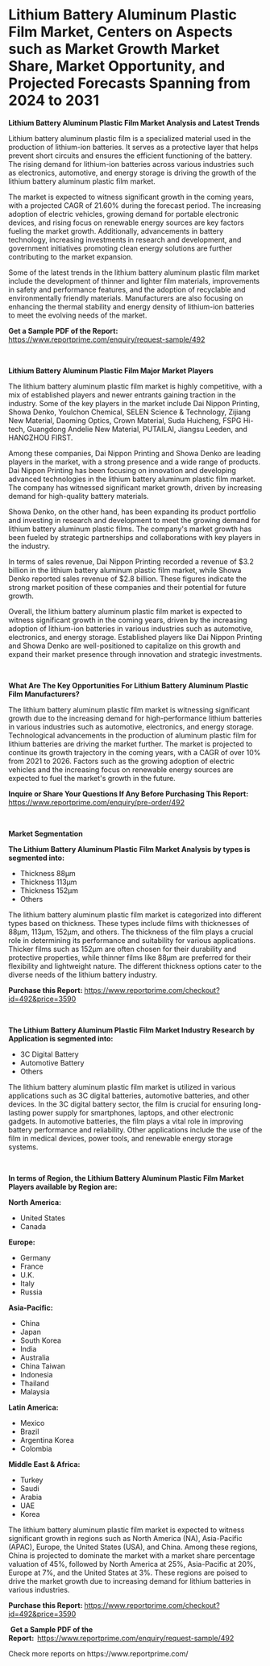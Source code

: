 <p><h1>Lithium Battery Aluminum Plastic Film Market, Centers on Aspects such as Market Growth Market Share, Market Opportunity, and Projected Forecasts Spanning from 2024 to 2031</h1></p><p><strong>Lithium Battery Aluminum Plastic Film Market Analysis and Latest Trends</strong></p>
<p><p>Lithium battery aluminum plastic film is a specialized material used in the production of lithium-ion batteries. It serves as a protective layer that helps prevent short circuits and ensures the efficient functioning of the battery. The rising demand for lithium-ion batteries across various industries such as electronics, automotive, and energy storage is driving the growth of the lithium battery aluminum plastic film market.</p><p>The market is expected to witness significant growth in the coming years, with a projected CAGR of 21.60% during the forecast period. The increasing adoption of electric vehicles, growing demand for portable electronic devices, and rising focus on renewable energy sources are key factors fueling the market growth. Additionally, advancements in battery technology, increasing investments in research and development, and government initiatives promoting clean energy solutions are further contributing to the market expansion.</p><p>Some of the latest trends in the lithium battery aluminum plastic film market include the development of thinner and lighter film materials, improvements in safety and performance features, and the adoption of recyclable and environmentally friendly materials. Manufacturers are also focusing on enhancing the thermal stability and energy density of lithium-ion batteries to meet the evolving needs of the market.</p></p>
<p><strong>Get a Sample PDF of the Report:&nbsp;</strong> <a href="https://www.reportprime.com/enquiry/request-sample/492">https://www.reportprime.com/enquiry/request-sample/492</a></p>
<p>&nbsp;</p>
<p><strong>Lithium Battery Aluminum Plastic Film Major Market Players</strong></p>
<p><p>The lithium battery aluminum plastic film market is highly competitive, with a mix of established players and newer entrants gaining traction in the industry. Some of the key players in the market include Dai Nippon Printing, Showa Denko, Youlchon Chemical, SELEN Science & Technology, Zijiang New Material, Daoming Optics, Crown Material, Suda Huicheng, FSPG Hi-tech, Guangdong Andelie New Material, PUTAILAI, Jiangsu Leeden, and HANGZHOU FIRST.</p><p>Among these companies, Dai Nippon Printing and Showa Denko are leading players in the market, with a strong presence and a wide range of products. Dai Nippon Printing has been focusing on innovation and developing advanced technologies in the lithium battery aluminum plastic film market. The company has witnessed significant market growth, driven by increasing demand for high-quality battery materials.</p><p>Showa Denko, on the other hand, has been expanding its product portfolio and investing in research and development to meet the growing demand for lithium battery aluminum plastic films. The company's market growth has been fueled by strategic partnerships and collaborations with key players in the industry.</p><p>In terms of sales revenue, Dai Nippon Printing recorded a revenue of $3.2 billion in the lithium battery aluminum plastic film market, while Showa Denko reported sales revenue of $2.8 billion. These figures indicate the strong market position of these companies and their potential for future growth.</p><p>Overall, the lithium battery aluminum plastic film market is expected to witness significant growth in the coming years, driven by the increasing adoption of lithium-ion batteries in various industries such as automotive, electronics, and energy storage. Established players like Dai Nippon Printing and Showa Denko are well-positioned to capitalize on this growth and expand their market presence through innovation and strategic investments.</p></p>
<p>&nbsp;</p>
<p><strong>What Are The Key Opportunities For Lithium Battery Aluminum Plastic Film Manufacturers?</strong></p>
<p><p>The lithium battery aluminum plastic film market is witnessing significant growth due to the increasing demand for high-performance lithium batteries in various industries such as automotive, electronics, and energy storage. Technological advancements in the production of aluminum plastic film for lithium batteries are driving the market further. The market is projected to continue its growth trajectory in the coming years, with a CAGR of over 10% from 2021 to 2026. Factors such as the growing adoption of electric vehicles and the increasing focus on renewable energy sources are expected to fuel the market's growth in the future.</p></p>
<p><strong>Inquire or Share Your Questions If Any Before Purchasing This Report:</strong> <a href="https://www.reportprime.com/enquiry/pre-order/492">https://www.reportprime.com/enquiry/pre-order/492</a></p>
<p>&nbsp;</p>
<p><strong>Market Segmentation</strong></p>
<p><strong>The Lithium Battery Aluminum Plastic Film Market Analysis by types is segmented into:</strong></p>
<p><ul><li>Thickness 88μm</li><li>Thickness 113μm</li><li>Thickness 152μm</li><li>Others</li></ul></p>
<p><p>The lithium battery aluminum plastic film market is categorized into different types based on thickness. These types include films with thicknesses of 88μm, 113μm, 152μm, and others. The thickness of the film plays a crucial role in determining its performance and suitability for various applications. Thicker films such as 152μm are often chosen for their durability and protective properties, while thinner films like 88μm are preferred for their flexibility and lightweight nature. The different thickness options cater to the diverse needs of the lithium battery industry.</p></p>
<p><strong>Purchase this Report:&nbsp;</strong><a href="https://www.reportprime.com/checkout?id=492&price=3590">https://www.reportprime.com/checkout?id=492&price=3590</a></p>
<p>&nbsp;</p>
<p><strong>The Lithium Battery Aluminum Plastic Film Market Industry Research by Application is segmented into:</strong></p>
<p><ul><li>3C Digital Battery</li><li>Automotive Battery</li><li>Others</li></ul></p>
<p><p>The lithium battery aluminum plastic film market is utilized in various applications such as 3C digital batteries, automotive batteries, and other devices. In the 3C digital battery sector, the film is crucial for ensuring long-lasting power supply for smartphones, laptops, and other electronic gadgets. In automotive batteries, the film plays a vital role in improving battery performance and reliability. Other applications include the use of the film in medical devices, power tools, and renewable energy storage systems.</p></p>
<p>&nbsp;</p>
<p><strong>In terms of Region, the Lithium Battery Aluminum Plastic Film Market Players available by Region are:</strong></p>
<p>
    <p> <strong> North America: </strong>
        <ul>
            <li>United States</li>
            <li>Canada</li>
        </ul>
        </p> 
    <p> <strong> Europe: </strong>
        <ul>
            <li>Germany</li>
            <li>France</li>
            <li>U.K.</li>
            <li>Italy</li>
            <li>Russia</li>
        </ul>
        </p> 
    <p> <strong> Asia-Pacific: </strong>
        <ul>
            <li>China</li>
            <li>Japan</li>
            <li>South Korea</li>
            <li>India</li>
            <li>Australia</li>
            <li>China Taiwan</li>
            <li>Indonesia</li>
            <li>Thailand</li>
            <li>Malaysia</li>
        </ul>
        </p> 
    <p> <strong> Latin America: </strong>
        <ul>
            <li>Mexico</li>
            <li>Brazil</li>
            <li>Argentina Korea</li>
            <li>Colombia</li>
        </ul>
        </p> 
    <p> <strong> Middle East & Africa: </strong>
        <ul>
            <li>Turkey</li>
            <li>Saudi</li>
            <li>Arabia</li>
            <li>UAE</li>
            <li>Korea</li>
        </ul>
    </p>
    </p>
<p><p>The lithium battery aluminum plastic film market is expected to witness significant growth in regions such as North America (NA), Asia-Pacific (APAC), Europe, the United States (USA), and China. Among these regions, China is projected to dominate the market with a market share percentage valuation of 45%, followed by North America at 25%, Asia-Pacific at 20%, Europe at 7%, and the United States at 3%. These regions are poised to drive the market growth due to increasing demand for lithium batteries in various industries.</p></p>
<p><strong>Purchase this Report: </strong><a href="https://www.reportprime.com/checkout?id=492&price=3590">https://www.reportprime.com/checkout?id=492&price=3590</a></p>
<p>&nbsp;<strong>Get a Sample PDF of the Report:&nbsp;&nbsp;</strong><a href="https://www.reportprime.com/enquiry/request-sample/492">https://www.reportprime.com/enquiry/request-sample/492</a></p>
<p><strong></strong></p>
<p>Check more reports on https://www.reportprime.com/</p>
